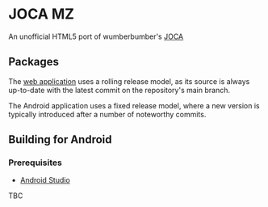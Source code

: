 # JOCA MZ
An unofficial HTML5 port of wumberbumber's [JOCA](https://wumberbumber.itch.io/joca)

## Packages
The [web application](https://jocamz.oathpixel.cc) uses a rolling release model, as its source is always up-to-date with the latest commit on the repository's main branch.

The Android application uses a fixed release model, where a new version is typically introduced after a number of noteworthy commits.

## Building for Android
### Prerequisites
* [Android Studio](https://developer.android.com/studio/)

TBC
